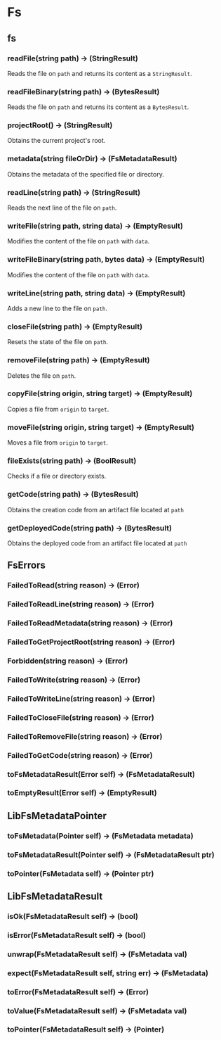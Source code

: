 # Fs

## fs

### **readFile(string path) &rarr; (StringResult)**

Reads the file on `path` and returns its content as a `StringResult`.

### **readFileBinary(string path) &rarr; (BytesResult)**

Reads the file on `path` and returns its content as a `BytesResult`.

### **projectRoot() &rarr; (StringResult)**

Obtains the current project's root.

### **metadata(string fileOrDir) &rarr; (FsMetadataResult)**

Obtains the metadata of the specified file or directory.

### **readLine(string path) &rarr; (StringResult)**

Reads the next line of the file on `path`.

### **writeFile(string path, string data) &rarr; (EmptyResult)**

Modifies the content of the file on `path` with `data`.

### **writeFileBinary(string path, bytes data) &rarr; (EmptyResult)**

Modifies the content of the file on `path` with `data`.

### **writeLine(string path, string data) &rarr; (EmptyResult)**

Adds a new line to the file on `path`.

### **closeFile(string path) &rarr; (EmptyResult)**

Resets the state of the file on `path`.

### **removeFile(string path) &rarr; (EmptyResult)**

Deletes the file on `path`.

### **copyFile(string origin, string target) &rarr; (EmptyResult)**

Copies a file from `origin` to `target`.

### **moveFile(string origin, string target) &rarr; (EmptyResult)**

Moves a file from `origin` to `target`.

### **fileExists(string path) &rarr; (BoolResult)**

Checks if a file or directory exists.

### **getCode(string path) &rarr; (BytesResult)**

Obtains the creation code from an artifact file located at `path`

### **getDeployedCode(string path) &rarr; (BytesResult)**

Obtains the deployed code from an artifact file located at `path`

## FsErrors

### **FailedToRead(string reason) &rarr; (Error)**



### **FailedToReadLine(string reason) &rarr; (Error)**



### **FailedToReadMetadata(string reason) &rarr; (Error)**



### **FailedToGetProjectRoot(string reason) &rarr; (Error)**



### **Forbidden(string reason) &rarr; (Error)**



### **FailedToWrite(string reason) &rarr; (Error)**



### **FailedToWriteLine(string reason) &rarr; (Error)**



### **FailedToCloseFile(string reason) &rarr; (Error)**



### **FailedToRemoveFile(string reason) &rarr; (Error)**



### **FailedToGetCode(string reason) &rarr; (Error)**



### **toFsMetadataResult(Error self) &rarr; (FsMetadataResult)**



### **toEmptyResult(Error self) &rarr; (EmptyResult)**



## LibFsMetadataPointer

### **toFsMetadata(Pointer self) &rarr; (FsMetadata metadata)**



### **toFsMetadataResult(Pointer self) &rarr; (FsMetadataResult ptr)**



### **toPointer(FsMetadata self) &rarr; (Pointer ptr)**



## LibFsMetadataResult

### **isOk(FsMetadataResult self) &rarr; (bool)**



### **isError(FsMetadataResult self) &rarr; (bool)**



### **unwrap(FsMetadataResult self) &rarr; (FsMetadata val)**



### **expect(FsMetadataResult self, string err) &rarr; (FsMetadata)**



### **toError(FsMetadataResult self) &rarr; (Error)**



### **toValue(FsMetadataResult self) &rarr; (FsMetadata val)**



### **toPointer(FsMetadataResult self) &rarr; (Pointer)**



